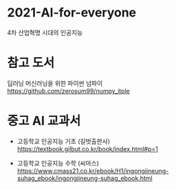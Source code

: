 # 2021-AI-for-everyone
4차 산업혁명 시대의 인공지능

# 참고 도서
딥러닝 머신러닝을 위한 파이썬 넘파이
https://github.com/zerosum99/numpy_itple

# 중고 AI 교과서
- 고등학교 인공지능 기초 (길벗출판사)
https://textbook.gilbut.co.kr/book/index.html#p=1

- 고등학교 인공지능 수학 (씨마스)
https://www.cmass21.co.kr/ebook/H1/ingongjineung-suhag_ebook/ingongjineung-suhag_ebook.html
